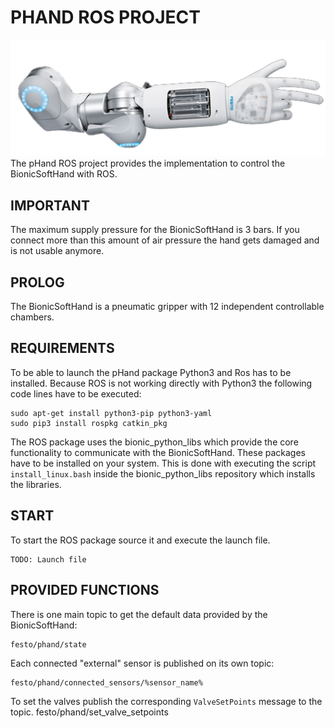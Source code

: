 # PHAND ROS PROJECT
[![FESTO](logo.png)](https://www.festo.com/group/de/cms/10156.htm)
The pHand ROS project provides the implementation to control the BionicSoftHand with ROS.

## IMPORTANT

The maximum supply pressure for the BionicSoftHand is 3 bars. If you connect more than this amount of air pressure the hand gets damaged and is not usable anymore.

## PROLOG
The BionicSoftHand is a pneumatic gripper with 12 independent controllable chambers.

## REQUIREMENTS
To be able to launch the pHand package Python3 and Ros has to be installed. 
Because ROS is not working directly with Python3 the following code lines have to be executed:
```
sudo apt-get install python3-pip python3-yaml
sudo pip3 install rospkg catkin_pkg
```

The ROS package uses the bionic_python_libs which provide the core functionality to communicate with the BionicSoftHand. These packages have to be installed on your system. This is done with executing the script `install_linux.bash` inside the bionic_python_libs repository which installs the libraries.

## START
To start the ROS package source it and execute the launch file.
```
TODO: Launch file
```

## PROVIDED FUNCTIONS

There is one main topic to get the default data provided by the BionicSoftHand:
```
festo/phand/state
```
Each connected "external" sensor is published on its own topic:
```
festo/phand/connected_sensors/%sensor_name%
```
To set the valves publish the corresponding `ValveSetPoints` message to the topic.
festo/phand/set_valve_setpoints